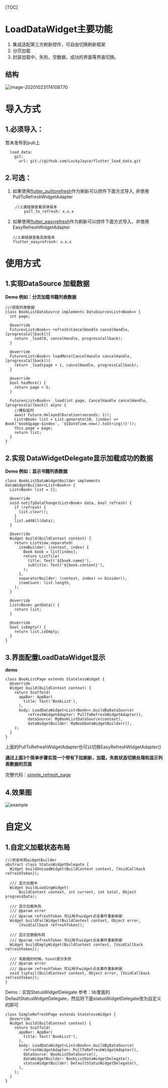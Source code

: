 [TOC]

# LoadDataWidget主要功能

1. 集成适配第三方刷新控件，可自由切换刷新框架
2. 分页加载
3. 封装加载中，失败，空数据，成功的界面等界面切换。

## 结构   

![image-20201023174108770](arts/class.png)   



# 导入方式 #
## 1.必须导入： ##

暂未发布到pub上

	  load_data:
	    git:
	      url: git://github.com/LuckyJayce/flutter_load_data.git

## 2.可选：   ##
1. 如果使用[flutter_pulltorefresh](https://github.com/peng8350/flutter_pulltorefresh)作为刷新可以控件下面方式导入, 并使用PullToRefreshWidgetAdapter

    	//上面链接查看具体版本
        	pull_to_refresh: x.x.x

2. 如果使用[flutter_easyrefresh](https://github.com/xuelongqy/flutter_easyrefresh)作为刷新可以控件下面方式导入，并使用EasyRefreshWidgetAdapter

    ```
    //上面链接查看具体版本
    flutter_easyrefresh: x.x.x
    ```


# 使用方式
## 1.实现DataSource<DATA> 加载数据  
**Demo 例如：分页加载书籍列表数据**

	///获取列表数据
	class BookListDataSource implements DataSource<List<Book>> {
	  int page;
	
	  @override
	  Future<List<Book>> refresh(CancelHandle cancelHandle, [progressCallback]){
	    return _load(0, cancelHandle, progressCallback);
	  }
	
	  @override
	  Future<List<Book>> loadMore(CancelHandle cancelHandle, [progressCallback]){
	    return _load(page + 1, cancelHandle, progressCallback);
	  }
	
	  @override
	  bool hasMore() {
	    return page < 5;
	  }
	
	  Future<List<Book>> _load(int page, CancelHandle cancelHandle, [progressCallback]) async {
	    //模拟延时
	    await Future.delayed(Duration(seconds: 1));
	    List<Book> list = List.generate(10, (index) => Book('book$page-$index', '${DateTime.now().toString()}'));
	    this.page = page;
	    return list;
	  }
	}

## 2.实现 DataWidgetDelegate显示加载成功的数据	
**Demo 例如：显示书籍列表数据**

	class BookListDataWidgetBuilder implements DataWidgetBuilder<List<Book>> {
	  List<Book> list = [];
	  
	  @override
	  void notifyDataChange(List<Book> data, bool refresh) {
	    if (refresh) {
	      list.clear();
	    }
	    list.addAll(data);
	  }
	  
	  @override
	  Widget build(BuildContext context) {
	    return ListView.separated(
	      itemBuilder: (context, index) {
	        Book book = list[index];
	        return ListTile(
	          title: Text('${book.name}'),
	          subtitle: Text('${book.content}'),
	        );
	      },
	      separatorBuilder: (context, index) => Divider(),
	      itemCount: list.length,
	    );
	  }
	
	  @override
	  List<Book> getData() {
	    return list;
	  }
	
	  @override
	  bool isEmpty() {
	    return list.isEmpty;
	  }
	}

## 3.界面配置LoadDataWidget显示 ##    

**demo**

	class BookListPage extends StatelessWidget {
	  @override
	  Widget build(BuildContext context) {
	    return Scaffold(
	      appBar: AppBar(
	        title: Text('BookList'),
	      ),
	      body: LoadDataWidget<List<Book>>.buildByDataSource(
	          refreshWidgetAdapter: PullToRefreshWidgetAdapter(),
	          dataSource: MyBookListDataSource(context),
	          dataWidgetBuilder: MyBookDataWidgetBuilder()),
	    );
	  }
	}

上面的PullToRefreshWidgetAdapter也可以切换EasyRefreshWidgetAdapter()

**通过上面3个简单步骤实现一个带有下拉刷新，加载，失败状态切换处理和显示列表数据的页面**

完整代码：[simple_refresh_page](https://github.com/LuckyJayce/flutter_load_data/blob/master/example/lib/pages/simple_refresh_page.dart)

## 4.效果图 ##    

![example](arts/example.gif)



# 自定义

## 1.自定义加载状态布局

```
///状态布局widgetBuilder
abstract class StatusWidgetDelegate {
  Widget buildUnLoadWidget(BuildContext context, [VoidCallback refreshToken]);

  /// 显示加载中
  Widget buildLoadingWidget(
      BuildContext context, int current, int total, Object progressData);

  /// 显示加载失败
  /// @param error
  /// @param refreshToken 可以用于widget点击事件重新刷新
  Widget buildFailWidget(BuildContext context, Object error,
      [VoidCallback refreshToken]);

  /// 显示空数据布局
  /// @param refreshToken 可以用于widget点击事件重新刷新
  Widget buildEmptyWidget(BuildContext context, [VoidCallback refreshToken]);

  /// 有数据的时候，toast提示失败
  /// @param error
  /// @param refreshToken 可以用于widget点击事件重新刷新
  void tipFail(BuildContext context, Object error, [VoidCallback refreshToken]);
}
```

Demo：实现StatusWidgetDelegate 参考：lib里面的 DefaultStatusWidgetDelegate，然后将下面statusWidgetDelegate改为自定义的即可

```
class SimpleRefreshPage extends StatelessWidget {
  @override
  Widget build(BuildContext context) {
    return Scaffold(
      appBar: AppBar(
        title: Text('BookList'),
      ),
      body: LoadDataWidget<List<Book>>.buildByDataSource(
        refreshWidgetAdapter: PullToRefreshWidgetAdapter(),
        dataSource: BookListDataSource(),
        dataWidgetBuilder: BookListDataWidgetDelegate(),
        statusWidgetBuilder: DefaultStatusWidgetDelegate(),
      ),
    );
  }
}
```